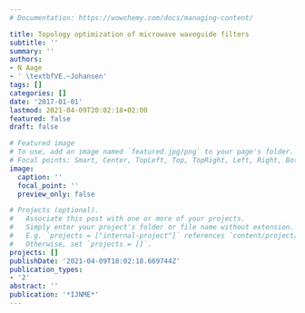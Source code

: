 ```yaml
---
# Documentation: https://wowchemy.com/docs/managing-content/

title: Topology optimization of microwave waveguide filters
subtitle: ''
summary: ''
authors:
- N Aage
- ' \textbfVE.~Johansen'
tags: []
categories: []
date: '2017-01-01'
lastmod: 2021-04-09T20:02:18+02:00
featured: false
draft: false

# Featured image
# To use, add an image named `featured.jpg/png` to your page's folder.
# Focal points: Smart, Center, TopLeft, Top, TopRight, Left, Right, BottomLeft, Bottom, BottomRight.
image:
  caption: ''
  focal_point: ''
  preview_only: false

# Projects (optional).
#   Associate this post with one or more of your projects.
#   Simply enter your project's folder or file name without extension.
#   E.g. `projects = ["internal-project"]` references `content/project/deep-learning/index.md`.
#   Otherwise, set `projects = []`.
projects: []
publishDate: '2021-04-09T18:02:18.669744Z'
publication_types:
- '2'
abstract: ''
publication: '*IJNME*'
---
```

